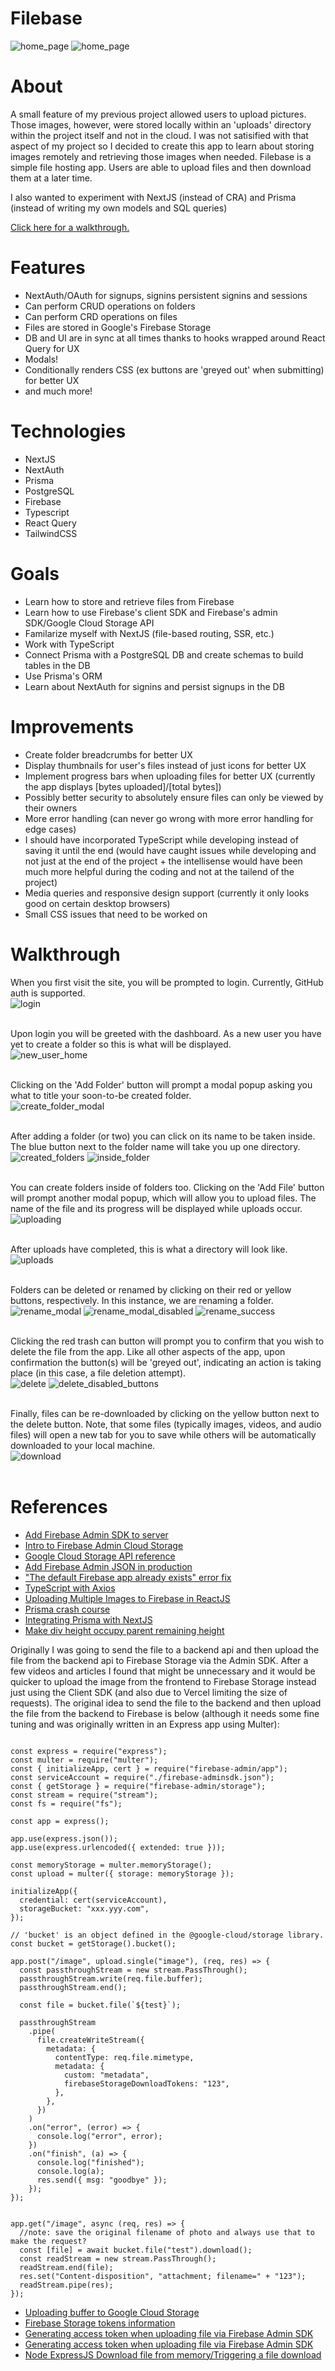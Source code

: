 # Filebase

![home_page](/screenshots/4.png)
![home_page](/screenshots/7.png)

# About

A small feature of my previous project allowed users to upload pictures. Those images, however, were stored locally within an 'uploads' directory within the project itself and not in the cloud. I was not satisified with that aspect of my project so I decided to create this app to learn about storing images remotely and retrieving those images when needed. Filebase is a simple file hosting app. Users are able to upload files and then download them at a later time.

I also wanted to experiment with NextJS (instead of CRA) and Prisma (instead of writing my own models and SQL queries)

[Click here for a walkthrough.](#walkthrough)

# Features

- NextAuth/OAuth for signups, signins persistent signins and sessions
- Can perform CRUD operations on folders
- Can perform CRD operations on files
- Files are stored in Google's Firebase Storage
- DB and UI are in sync at all times thanks to hooks wrapped around React Query for UX
- Modals!
- Conditionally renders CSS (ex buttons are 'greyed out' when submitting) for better UX
- and much more!

# Technologies

- NextJS
- NextAuth
- Prisma
- PostgreSQL
- Firebase
- Typescript
- React Query
- TailwindCSS

# Goals

- Learn how to store and retrieve files from Firebase
- Learn how to use Firebase's client SDK and Firebase's admin SDK/Google Cloud Storage API
- Familarize myself with NextJS (file-based routing, SSR, etc.)
- Work with TypeScript
- Connect Prisma with a PostgreSQL DB and create schemas to build tables in the DB
- Use Prisma's ORM
- Learn about NextAuth for signins and persist signups in the DB

# Improvements

- Create folder breadcrumbs for better UX
- Display thumbnails for user's files instead of just icons for better UX
- Implement progress bars when uploading files for better UX (currently the app displays [bytes uploaded]/[total bytes])
- Possibly better security to absolutely ensure files can only be viewed by their owners
- More error handling (can never go wrong with more error handling for edge cases)
- I should have incorporated TypeScript while developing instead of saving it until the end (would have caught issues while developing and not just at the end of the project + the intellisense would have been much more helpful during the coding and not at the tailend of the project)
- Media queries and responsive design support (currently it only looks good on certain desktop browsers)
- Small CSS issues that need to be worked on

# Walkthrough

When you first visit the site, you will be prompted to login. Currently, GitHub auth is supported. <br/>
![login](/screenshots/1.png)
<br/>
<br/>

Upon login you will be greeted with the dashboard. As a new user you have yet to create a folder so this is what will be displayed. <br/>
![new_user_home](/screenshots/2.png)
<br/>
<br/>

Clicking on the 'Add Folder' button will prompt a modal popup asking you what to title your soon-to-be created folder. <br/>
![create_folder_modal](/screenshots/3.png)
<br/>
<br/>

After adding a folder (or two) you can click on its name to be taken inside. The blue button next to the folder name will take you up one directory. <br/>
![created_folders](/screenshots/4.png)
![inside_folder](/screenshots/5.png)
<br/>
<br/>

You can create folders inside of folders too. Clicking on the 'Add File' button will prompt another modal popup, which will allow you to upload files. The name of the file and its progress will be displayed while uploads occur. <br/>
![uploading](/screenshots/6.png)
<br/>
<br/>

After uploads have completed, this is what a directory will look like. <br/>
![uploads](/screenshots/7.png)
<br/>
<br/>

Folders can be deleted or renamed by clicking on their red or yellow buttons, respectively. In this instance, we are renaming a folder. <br/>
![rename_modal](/screenshots/11.png)
![rename_modal_disabled](/screenshots/12.png)
![rename_success](/screenshots/13.png)
<br/>
<br/>

Clicking the red trash can button will prompt you to confirm that you wish to delete the file from the app. Like all other aspects of the app, upon confirmation the button(s) will be 'greyed out', indicating an action is taking place (in this case, a file deletion attempt). <br/>
![delete](/screenshots/8.png)
![delete_disabled_buttons](/screenshots/9.png)
<br/>
<br/>

Finally, files can be re-downloaded by clicking on the yellow button next to the delete button. Note, that some files (typically images, videos, and audio files) will open a new tab for you to save while others will be automatically downloaded to your local machine. <br/>
![download](/screenshots/10.png)
<br/>
<br/>

# References

- [Add Firebase Admin SDK to server](https://firebase.google.com/docs/admin/setup#prerequisites)
- [Intro to Firebase Admin Cloud Storage](https://firebase.google.com/docs/storage/admin/start?authuser=0)
- [Google Cloud Storage API reference](https://googleapis.dev/nodejs/storage/latest/File.html)
- [Add Firebase Admin JSON in production](https://dev.to/vvo/how-to-add-firebase-service-account-json-files-to-vercel-ph5)
- ["The default Firebase app already exists" error fix](https://stackoverflow.com/questions/57763991/initializeapp-when-adding-firebase-to-app-and-to-server)
- [TypeScript with Axios](https://bobbyhadz.com/blog/typescript-http-request-axios)
- [Uploading Multiple Images to Firebase in ReactJS](https://www.youtube.com/watch?v=S4zaZvM8IeI)
- [Prisma crash course](https://www.youtube.com/watch?v=RebA5J-rlwg)
- [Integrating Prisma with NextJS](https://www.youtube.com/watch?v=8DiT-LdYXC0)
- [Make div height occupy parent remaining height](https://stackoverflow.com/questions/11225912/make-div-height-occupy-parent-remaining-height)

Originally I was going to send the file to a backend api and then upload the file from the backend api to Firebase Storage via the Admin SDK. After a few videos and articles I found that might be unnecessary and it would be quicker to upload the image from the frontend to Firebase Storage instead just using the Client SDK (and also due to Vercel limiting the size of requests). The original idea to send the file to the backend and then upload the file from the backend to Firebase is below (although it needs some fine tuning and was originally written in an Express app using Multer):

```

const express = require("express");
const multer = require("multer");
const { initializeApp, cert } = require("firebase-admin/app");
const serviceAccount = require("./firebase-adminsdk.json");
const { getStorage } = require("firebase-admin/storage");
const stream = require("stream");
const fs = require("fs");

const app = express();

app.use(express.json());
app.use(express.urlencoded({ extended: true }));

const memoryStorage = multer.memoryStorage();
const upload = multer({ storage: memoryStorage });

initializeApp({
  credential: cert(serviceAccount),
  storageBucket: "xxx.yyy.com",
});

// 'bucket' is an object defined in the @google-cloud/storage library.
const bucket = getStorage().bucket();

app.post("/image", upload.single("image"), (req, res) => {
  const passthroughStream = new stream.PassThrough();
  passthroughStream.write(req.file.buffer);
  passthroughStream.end();

  const file = bucket.file(`${test}`);

  passthroughStream
    .pipe(
      file.createWriteStream({
        metadata: {
          contentType: req.file.mimetype,
          metadata: {
            custom: "metadata",
            firebaseStorageDownloadTokens: "123",
          },
        },
      })
    )
    .on("error", (error) => {
      console.log("error", error);
    })
    .on("finish", (a) => {
      console.log("finished");
      console.log(a);
      res.send({ msg: "goodbye" });
    });
});


app.get("/image", async (req, res) => {
  //note: save the original filename of photo and always use that to make the request?
  const [file] = await bucket.file("test").download();
  const readStream = new stream.PassThrough();
  readStream.end(file);
  res.set("Content-disposition", "attachment; filename=" + "123");
  readStream.pipe(res);
});
```

- [Uploading buffer to Google Cloud Storage](https://stackoverflow.com/questions/36535153/uploading-a-buffer-to-google-cloud-storage)
- [Firebase Storage tokens information](https://stackoverflow.com/questions/39293781/understanding-firebase-storage-tokens)
- [Generating access token when uploading file via Firebase Admin SDK](https://stackoverflow.com/questions/71610858/can-not-get-url-image-storage-firebase-error-creating-access-token)
- [Generating access token when uploading file via Firebase Admin SDK](https://stackoverflow.com/questions/59432624/how-can-i-generate-access-token-to-file-uploaded-to-firebase-storage)
- [Node ExpressJS Download file from memory/Triggering a file download ](https://stackoverflow.com/questions/45922074/node-express-js-download-file-from-memory-filename-must-be-a-string)
